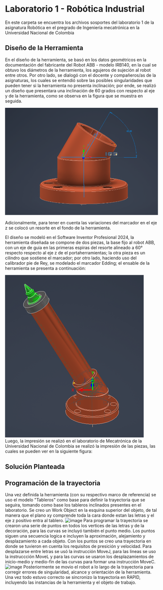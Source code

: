 # Laboratorio 1 - Robótica Industrial
En este carpeta se encuentra los archivos sosportes del laboratorio 1 de la asignatura Robótica en el pregrado de Ingeniería mecatrónica en la Universidad Nacional de Colombia
## Diseño de la Herramienta

En el diseño de la herramienta, se basó en los datos geométricos en la documentación del fabricante del Robot ABB - modelo IRB140, en la cual se obtuvo los diámetros de la herramienta, los agujeros de sujeción al robot entre otros.
Por otro lado,  se dialogó con el docente y compañeros/as de la asignaturas, los cuales se entendió sobre las posibles singularidades que pueden tener si la herramienta no presenta inclinación; por ende, se realizó un diseño que presentara una inclinación de 60 grados con respecto al eje y de la herramienta, como se observa en la figura que se muestra en seguida.

![!\[Alt text\](image.png)](recursos_multimedia/anguloInclinacion.png)

Adicionalmente, para tener en cuenta las variaciones del marcador en el eje z se colocó un resorte en el fondo de la herramienta.

El diseño se modeló en el Software Inventor Profesional 2024, la herramienta diseñada se compone de dos  piezas,  la base fijo al robot ABB, con un eje de guia en las primeras espiras del resorte alineado a 60° respecto respecto al eje z de el portaherramientas; la otra pieza es un cilindro que sostiene el marcador; por otro lado, haciendo uso del calibrador pie de Rey, se modelado el marcador Edding; el ensable de la herramienta se presenta a continuación:

![Alt text](recursos_multimedia/Herramientadisenada.png)
Luego, la impresión se realizó en el laboratorio de Mecatrónica de la Universidad Nacional de Colombia se realizó la impresión de las piezas, las cuales se pueden ver en la siguiente figura:



## Solución Planteada

## Programación de la trayectoria
Una vez definida la herramienta (con su respectivo marco de referencia) se uso el modelo "Tableros" como base para definir la trayectoria que se seguira, tomando como base los tableros inclinados presentes en el laboratorio. Se creo un Work Object en la esquina superior del objeto, de tal manera que el plano xy comprende toda la cara donde estan las letras y el eje z positivo entra al tablero.
![image](https://github.com/jlbegambrer/Robotic-Laboratory-2023-2/assets/72324507/fbd731e3-8634-463a-ae55-d11840091d9c)
Para programar la trayectoria se crearon una serie de puntos en todos los vertices de las letras y de la decoración, para las curvas se incluyó también el punto medio. Los puntos siguen una secuencia logica e incluyen la aproximación, alejamiento y desplazamiento a cada objeto. Con los puntos se creo una trayectoria en donde se tuvieron en cuenta los requisitos de presición y velocidad. Para desplazarse entre letras se usó la instrucción MoveJ, para las lineas se uso la instruccción MoveL y para las curvas se usaron los desplazamientos de inicio-medio y medio-fin de las curvas para formar una instrucción MoveC.
![image](https://github.com/jlbegambrer/Robotic-Laboratory-2023-2/assets/72324507/2e6930e8-2870-413f-b0a1-a0f0a04bc7f8)
Posteriormente se movio el robot a lo largo de la trayectoria para corregir errores de singularidad, alcance y orientación de la herramienta. Una vez todo estuvo correcto se sincronizo la trayectoria en RAPID, incluyendo las instancias de la herramienta y el objeto de trabajo.
